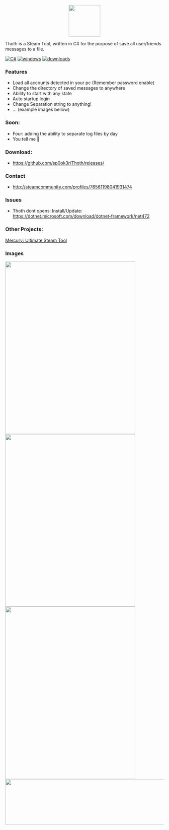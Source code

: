 <p align="center">
  <img width="100" height="100" src="https://raw.githubusercontent.com/sp0ok3r/ChatLogger/master/img/ChatLogger_Logo.ico">
</p>
Thoth is a Steam Tool, written in C# for the purpose of save all user/friends messages to a file. <br>

[![C#](https://img.shields.io/badge/language-C%23-green.svg)](https://en.wikipedia.org/wiki/C%2B%2B)
[![windows](https://img.shields.io/badge/platform-windows-blue.svg)](https://en.wikipedia.org/wiki/Microsoft_Windows)
[![downloads](https://img.shields.io/github/downloads/sp0ok3r/ChatLogger/total.svg)](https://github.com/sp0ok3r/Thoth)

### Features
- Load all accounts detected in your pc (Remember password enable)
- Change the directory of saved messages to anywhere
- Ability to start with any state
- Auto startup login
- Change Separation string to anything!
- ... (example images bellow)

### Soon: 
- Four: adding the ability to separate log files by day
- You tell me 👀

### Download: 

- https://github.com/sp0ok3r/Thoth/releases/

### Contact
- http://steamcommunity.com/profiles/76561198041931474

### Issues
- Thoth dont opens: Install/Update: https://dotnet.microsoft.com/download/dotnet-framework/net472 

### Other Projects: 
[Mercury: Ultimate Steam Tool](https://github.com/sp0ok3r/Mercury/)

### Images

<img align="left" width="413" height="548" src="https://raw.githubusercontent.com/sp0ok3r/Thoth/master/img/1_1.png"><br>
<img align="left" width="413" height="548" src="https://raw.githubusercontent.com/sp0ok3r/Thoth/master/img/2.png"><br>
<img align="left" width="413" height="548" src="https://raw.githubusercontent.com/sp0ok3r/Thoth/master/img/3.png"><br>
<p>
<img align="left" width="1050" height="145" src="https://raw.githubusercontent.com/sp0ok3r/Thoth/master/img/fileLogExample.png">
